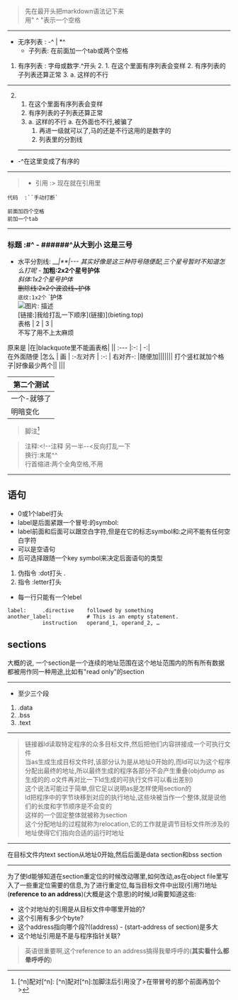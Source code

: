 >先在最开头把markdown语法记下来  
>用" ^ "表示一个空格
___
- 无序列表 :   -^  | *^ 
	- 子列表: 在前面加一个tab或两个空格
1. 有序列表	: 字母或数字.^开头
	2. 1. 在这个里面有序列表会变样
	2. 有序列表的子列表还算正常
	3. a. 这样的不行

___
2.  1. 在这个里面有序列表会变样
    2. 有序列表的子列表还算正常
	3. a. 这样的不行
	a. 在外面也不行,被骗了
    	1. 再进一级就可以了,马的还是不行这用的是数字的 
    	2. 列表里的分割线
    ___
- -^在这里变成了有序的
___


>- 引用	:> 现在就在引用里
``` 
代码	:``手动打断`
```

    前面加四个空格
	前加一个tab
___
> 
### 标题	:#^ - ######^从大到小 这是三号
- 水平分割线: ___|***|--- 其实好像是这三种符号随便配,三个星号暂时不知道怎么打呢
-*_
**加粗:2x2个星号护体**  
*斜体:1x2个星号护体*  
~~删除线:2x2个波浪线~护体~~  
`底纹:1x2个` `护体  
![图片: ![描述](地址)](bieting.top)   
[链接:]我给打乱一下顺序](链接)](bieting.top)  
表格 | 2 | 3 |  
不写了用不上太麻烦


原来是 |在|blackquote里不能画表格|      ||
 :--- |:-: | -:|  
  在外面随便 |怎么  | 画 |
:-左对齐 | :-: | 右对齐-: |随便加|||||||
 打个竖杠就加个格子|好像最少两个||
 |||

第二个测试|
-|  
一个-就够了|
明暗变化|原来都有的-

>脚注[^1] 
[^1]:[^n]配对[^n]:
[^n]配对[^n]:加脚注后引用没了>在带冒号的那个前面再加个>
> 注释:<!--注释  另一半--<反向打乱一下  
换行:末尾^^  
行首缩进:两个全角空格,不用

___ 
## 语句
- 0或1个label打头
- label是后面紧跟一个冒号:的symbol:
- label前面和后面可以跟空白字符,但是在它的标志symbol和:之间不能有任何空白字符
- 可以是空语句
- 后可选择跟随一个key symbol来决定后面语句的类型
1. 伪指令	:dot打头 .
2. 指令		:letter打头 
- 每一行只能有一个lebel
``` 
label:     .directive    followed by something
another_label:           # This is an empty statement.
           instruction   operand_1, operand_2, …
```
## sections
大概的说, 一个section是一个连续的地址范围在这个地址范围内的所有所有数据都被用作同一种用途,比如有"read only"的section  
___
- 至少三个段
1. .data
2. .bss
3. .text 
___ 
>链接器ld读取特定程序的众多目标文件,然后把他们内容拼接成一个可执行文件  
当as生成生成目标文件时,该部分认为是从地址0开始的,而ld可以为这个程序分配出最终的地址,所以最终生成的程序各部分不会产生重叠(objdump as生成的的.o文件再对比一下ld生成的可执行文件可以看出差别)  
这个说法可能过于简单,但它足以说明as是怎样使用section的  
ld把程序中的字节块移到对应的执行地址,这些块被当作一个整体,就是说他们的长度和字节顺序是不会变的  
这样的一个固定整体就被称为section  
这个分配地址的过程就称为relocation,它的工作就是调节目标文件所涉及的地址使得它们指向合适的运行时地址

___
在目标文件内text section从地址0开始,然后后面是data section和bss section  
___
为了使ld能够知道在section重定位的时候改动哪里,如何改动,as在object file里写入了一些重定位需要的信息,为了进行重定位,每当目标文件中出现(引用?)地址(**reference to an address**)(大概是这个意思)的时候,ld需要知道这些:
- 这个对地址的引用是从目标文件中哪里开始的?
- 这个引用有多少个byte?
- 这个address指向哪个段?((address) - (start-address of section)是多大
- 这个地址引用是不是与程序指针关联?
>英语很重要啊,这个reference to an address搞得我晕呼呼的(**其实看什么都晕呼呼的**)
